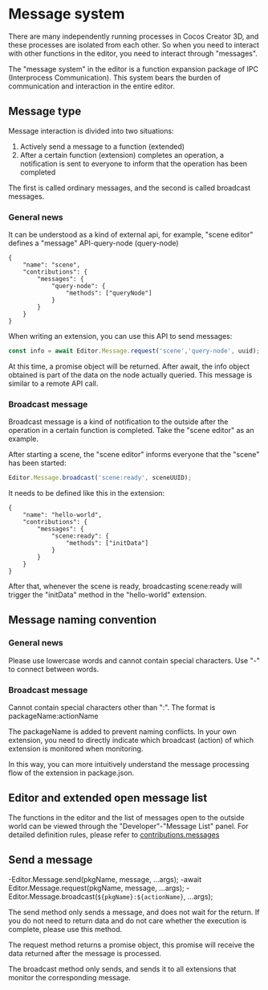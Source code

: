 # Message system

There are many independently running processes in Cocos Creator 3D, and these processes are isolated from each other.
So when you need to interact with other functions in the editor, you need to interact through "messages".

The "message system" in the editor is a function expansion package of IPC (Interprocess Communication). This system bears the burden of communication and interaction in the entire editor.

## Message type

Message interaction is divided into two situations:

1. Actively send a message to a function (extended)
2. After a certain function (extension) completes an operation, a notification is sent to everyone to inform that the operation has been completed

The first is called ordinary messages, and the second is called broadcast messages.

### General news

It can be understood as a kind of external api, for example, "scene editor" defines a "message" API-query-node (query-node)

```json5
{
    "name": "scene",
    "contributions": {
        "messages": {
            "query-node": {
                "methods": ["queryNode"]
            }
        }
    }
}
```

When writing an extension, you can use this API to send messages:

```javascript
const info = await Editor.Message.request('scene','query-node', uuid);
```

At this time, a promise object will be returned. After await, the info object obtained is part of the data on the node actually queried. This message is similar to a remote API call.

### Broadcast message

Broadcast message is a kind of notification to the outside after the operation in a certain function is completed. Take the "scene editor" as an example.

After starting a scene, the "scene editor" informs everyone that the "scene" has been started:

```javascript
Editor.Message.broadcast('scene:ready', sceneUUID);
```

It needs to be defined like this in the extension:

```json5
{
    "name": "hello-world",
    "contributions": {
        "messages": {
            "scene:ready": {
                "methods": ["initData"]
            }
        }
    }
}
```

After that, whenever the scene is ready, broadcasting scene:ready will trigger the "initData" method in the "hello-world" extension.

## Message naming convention

### General news

Please use lowercase words and cannot contain special characters. Use "-" to connect between words.

### Broadcast message

Cannot contain special characters other than ":". The format is packageName:actionName

The packageName is added to prevent naming conflicts. In your own extension, you need to directly indicate which broadcast (action) of which extension is monitored when monitoring.

In this way, you can more intuitively understand the message processing flow of the extension in package.json.

## Editor and extended open message list

The functions in the editor and the list of messages open to the outside world can be viewed through the "Developer"-"Message List" panel. For detailed definition rules, please refer to [contributions.messages](./contributions-messages.md)

## Send a message

-Editor.Message.send(pkgName, message, ...args);
-await Editor.Message.request(pkgName, message, ...args);
-Editor.Message.broadcast(`${pkgName}:${actionName}`, ...args);

The send method only sends a message, and does not wait for the return. If you do not need to return data and do not care whether the execution is complete, please use this method.

The request method returns a promise object, this promise will receive the data returned after the message is processed.

The broadcast method only sends, and sends it to all extensions that monitor the corresponding message.